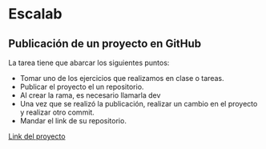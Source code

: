# Escalab
## Publicación de un proyecto en GitHub

La tarea tiene que abarcar los siguientes puntos:

- Tomar uno de los ejercicios que realizamos en clase o tareas.
- Publicar el proyecto el un repositorio.
- Al crear la rama, es necesario llamarla dev
- Una vez que se realizó la publicación, realizar un cambio en el proyecto y realizar otro commit.
- Mandar el link de su repositorio.

[Link del proyecto](https://arielarmijo.github.io/tarea-escalab/)